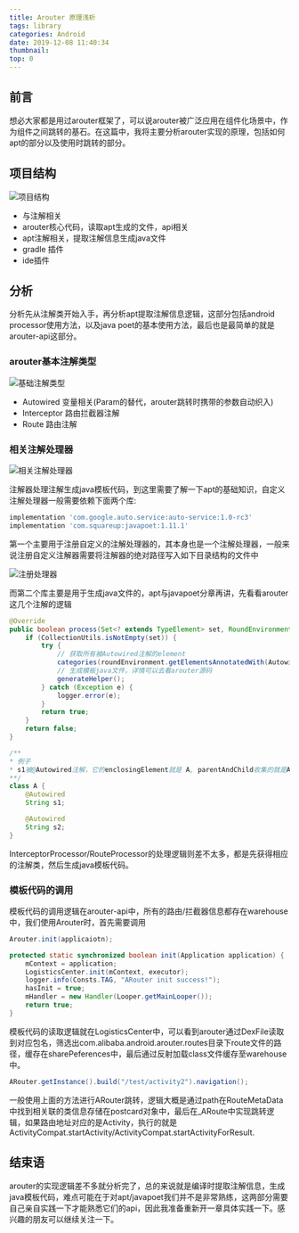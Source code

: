 ```yaml
---
title: Arouter 原理浅析
tags: library
categories: Android
date: 2019-12-08 11:40:34
thumbnail:
top: 0
---
```



## 前言

想必大家都是用过arouter框架了，可以说arouter被广泛应用在组件化场景中，作为组件之间跳转的基石。在这篇中，我将主要分析arouter实现的原理，包括如何apt的部分以及使用时跳转的部分。

<!--more-->

## 项目结构

![项目结构](https://dreamweaver.img.we1code.cn/arouter1.jpg)

- 与注解相关
- arouter核心代码，读取apt生成的文件，api相关
- apt注解相关，提取注解信息生成java文件
- gradle 插件
- ide插件

## 分析

分析先从注解类开始入手，再分析apt提取注解信息逻辑，这部分包括android processor使用方法，以及java poet的基本使用方法，最后也是最简单的就是arouter-api这部分。

### arouter基本注解类型

![基础注解类型](https://dreamweaver.img.we1code.cn/arouter2.jpg)

- Autowired 变量相关(Param的替代，arouter跳转时携带的参数自动织入)
- Interceptor 路由拦截器注解
- Route 路由注解

### 相关注解处理器

![相关注解处理器](https://dreamweaver.img.we1code.cn/aouter3.jpg)

注解器处理注解生成java模板代码，到这里需要了解一下apt的基础知识，自定义注解处理器一般需要依赖下面两个库:

```groovy
implementation 'com.google.auto.service:auto-service:1.0-rc3'
implementation 'com.squareup:javapoet:1.11.1'
```

第一个主要用于注册自定义的注解处理器的，其本身也是一个注解处理器，一般来说注册自定义注解器需要将注解器的绝对路径写入如下目录结构的文件中

![注册处理器](https://dreamweaver.img.we1code.cn/router4.jpg)

而第二个库主要是用于生成java文件的，apt与javapoet分章再讲，先看看arouter这几个注解的逻辑

```java
@Override
public boolean process(Set<? extends TypeElement> set, RoundEnvironment roundEnvironment) {
    if (CollectionUtils.isNotEmpty(set)) {
        try {
            // 获取所有被Autowired注解的element
            categories(roundEnvironment.getElementsAnnotatedWith(Autowired.class));
            // 生成模板java文件，详情可以去看arouter源码
            generateHelper();
        } catch (Exception e) {
            logger.error(e);
        }
        return true;
    }
    return false;
}

/**
* 例子
* s1被@Autowired注解，它的enclosingElement就是 A, parentAndChild收集的就是A中所有被 Autowired 注解的element
**/
class A {
    @Autowired
    String s1;

    @Autowired
    String s2;
}
```

InterceptorProcessor/RouteProcessor的处理逻辑则差不太多，都是先获得相应的注解类，然后生成java模板代码。

### 模板代码的调用

模板代码的调用逻辑在arouter-api中，所有的路由/拦截器信息都存在warehouse中，我们使用Arouter时，首先需要调用

```java
Arouter.init(applicaiotn);

protected static synchronized boolean init(Application application) {
    mContext = application;
    LogisticsCenter.init(mContext, executor);
    logger.info(Consts.TAG, "ARouter init success!");
    hasInit = true;
    mHandler = new Handler(Looper.getMainLooper());
    return true;
}
```

模板代码的读取逻辑就在LogisticsCenter中，可以看到arouter通过DexFile读取到对应包名，筛选出com.alibaba.android.arouter.routes目录下route文件的路径，缓存在sharePeferences中，最后通过反射加载class文件缓存至warehouse中。

```java
ARouter.getInstance().build("/test/activity2").navigation();
```

一般使用上面的方法进行ARouter跳转，逻辑大概是通过path在RouteMetaData中找到相关联的类信息存储在postcard对象中，最后在_ARoute中实现跳转逻辑，如果路由地址对应的是Activity，执行的就是ActivityCompat.startActivity/ActivityCompat.startActivityForResult.

## 结束语

arouter的实现逻辑差不多就分析完了，总的来说就是编译时提取注解信息，生成java模板代码，难点可能在于对apt/javapoet我们并不是非常熟练，这两部分需要自己亲自实践一下才能熟悉它们的api，因此我准备重新开一章具体实践一下。感兴趣的朋友可以继续关注一下。
